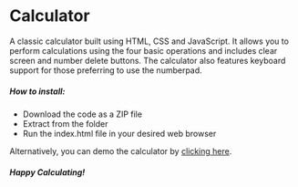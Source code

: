 # Calculator
A classic calculator built using HTML, CSS and JavaScript. It allows you to perform calculations using the four basic operations and includes clear screen and number delete buttons. The calculator also features keyboard support for those preferring to use the numberpad.
##### How to install:
- Download the code as a ZIP file
- Extract from the folder
- Run the index.html file in your desired web browser

Alternatively, you can demo the calculator by [clicking here](https://brajpatel.github.io/calculator/).

##### Happy Calculating!

